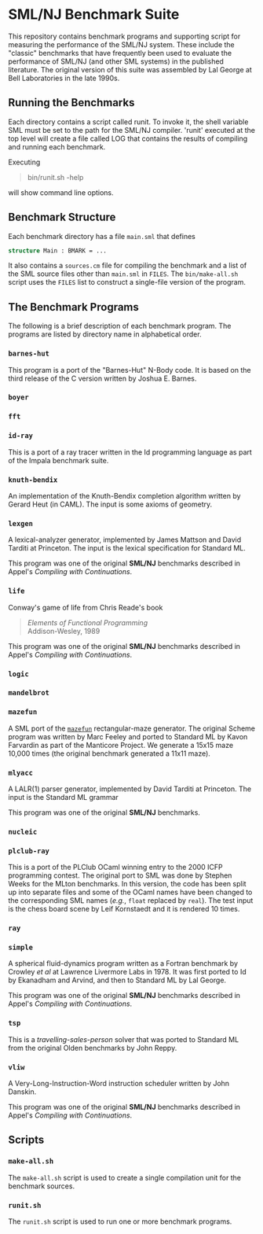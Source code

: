 # SML/NJ Benchmark Suite

This repository contains benchmark programs and supporting script
for measuring the performance of the SML/NJ system.  These include
the "classic" benchmarks that have frequently been used to evaluate
the performance of SML/NJ (and other SML systems) in the published
literature.  The original version of this suite was assembled by
Lal George at Bell Laboratories in the late 1990s.

## Running the Benchmarks

Each directory contains a script called runit. To invoke it, the shell
variable SML must be set to the path for the SML/NJ compiler. 'runit'
executed at the top level will create a file called LOG that contains
the results of compiling and running each benchmark.

Executing

> bin/runit.sh -help

will show command line options.

## Benchmark Structure

Each benchmark directory has a file `main.sml` that defines

```sml
structure Main : BMARK = ...
```

It also contains a `sources.cm` file for compiling the benchmark
and a list of the SML source files other than `main.sml` in `FILES`.
The `bin/make-all.sh` script uses the `FILES` list to construct a
single-file version of the program.

## The Benchmark Programs

The following is a brief description of each benchmark program.
The programs are listed by directory name in alphabetical order.

### `barnes-hut`

This program is a port of the "Barnes-Hut" N-Body code.  It is based on
the third release of the C version written by Joshua E. Barnes.

### `boyer`

### `fft`

### `id-ray`
This is a port of a ray tracer written in the Id programming language
as part of the Impala benchmark suite.

### `knuth-bendix`
An implementation of the Knuth-Bendix completion algorithm written by
Gerard Heut (in CAML).  The input is some axioms of geometry.

### `lexgen`
A lexical-analyzer generator, implemented by James Mattson and David Tarditi
at Princeton.  The input is the lexical specification for Standard ML.

This program was one of the original **SML/NJ** benchmarks described in
Appel's *Compiling with Continuations*.

### `life`
Conway's game of life from Chris Reade's book
> *Elements of Functional Programming* <br/>
> Addison-Wesley, 1989

This program was one of the original **SML/NJ** benchmarks described in
Appel's *Compiling with Continuations*.

### `logic`

### `mandelbrot`

### `mazefun`

A SML port of the [`mazefun`](http://www.larcenists.org/R7src/mazefun.scm)
rectangular-maze generator.  The original Scheme program was written by
Marc Feeley and ported to Standard ML by Kavon Farvardin as part of the
Manticore Project.  We generate a 15x15 maze 10,000 times (the original
benchmark generated a 11x11 maze).

### `mlyacc`

A LALR(1) parser generator, implemented by David Tarditi
at Princeton.  The input is the Standard ML grammar

This program was one of the original **SML/NJ** benchmarks.

### `nucleic`

### `plclub-ray`

This is a port of the PLClub OCaml winning entry to the 2000 ICFP
programming contest.  The original port to SML was done by Stephen
Weeks for the MLton benchmarks.  In this version, the code has been
split up into separate files and some of the OCaml names have been
changed to the corresponding SML names (*e.g.*, `float` replaced by
`real`).  The test input is the chess board scene by Leif Kornstaedt
and it is rendered 10 times.


### `ray`

### `simple`
A spherical fluid-dynamics program written as a Fortran benchmark by Crowley *et al* at
Lawrence Livermore Labs in 1978.  It was first ported to Id by Ekanadham and Arvind,
and then to Standard ML by Lal George.

This program was one of the original **SML/NJ** benchmarks described in
Appel's *Compiling with Continuations*.

### `tsp`

This is a *travelling-sales-person* solver that was ported to Standard ML
from the original Olden benchmarks by John Reppy.

### `vliw`

A Very-Long-Instruction-Word instruction scheduler written by John Danskin.

This program was one of the original **SML/NJ** benchmarks described in
Appel's *Compiling with Continuations*.

## Scripts

### `make-all.sh`

The `make-all.sh` script is used to create a single compilation unit for the
benchmark sources.

### `runit.sh`

The `runit.sh` script is used to run one or more benchmark programs.

